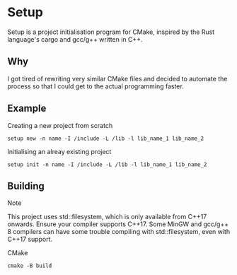 # Setup

Setup is a project initialisation program for CMake, inspired by the Rust language's cargo and gcc/g++ written in C++.

## Why

I got tired of rewriting very similar CMake files and decided to automate the process so that I could get to the actual programming faster.

## Example

Creating a new project from scratch

`setup new -n name -I /include -L /lib -l lib_name_1 lib_name_2`

Initialising an alreay existing project

`setup init -n name -I /include -L /lib -l lib_name_1 lib_name_2`

## Building

>[!NOTE]
>This project uses std::filesystem, which is only available from C++17 onwards. Ensure your compiler supports C++17.
>Some MinGW and gcc/g++ 8 compilers can have some trouble compiling with std::filesystem, even with C++17 support.

CMake

`cmake -B build`